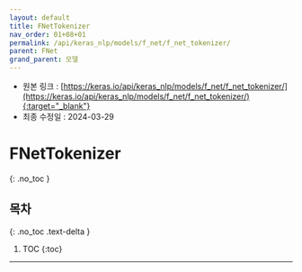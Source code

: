 ```yaml
---
layout: default
title: FNetTokenizer
nav_order: 01+08+01
permalink: /api/keras_nlp/models/f_net/f_net_tokenizer/
parent: FNet
grand_parent: 모델
---
```


* 원본 링크 : [https://keras.io/api/keras_nlp/models/f_net/f_net_tokenizer/](https://keras.io/api/keras_nlp/models/f_net/f_net_tokenizer/){:target="_blank"}
* 최종 수정일 : 2024-03-29

# FNetTokenizer
{: .no_toc }

## 목차
{: .no_toc .text-delta }

1. TOC
{:toc}

---
